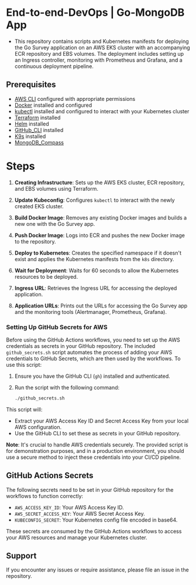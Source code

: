 # End-to-end-DevOps | Go-MongoDB App

- This repository contains scripts and Kubernetes manifests for deploying the Go Survey application on an AWS EKS cluster with an accompanying ECR repository and EBS volumes. The deployment includes setting up an Ingress controller, monitoring with Prometheus and Grafana, and a continuous deployment pipeline.

## Prerequisites

- [AWS CLI](https://docs.aws.amazon.com/cli/latest/userguide/getting-started-install.html) configured with appropriate permissions
- [Docker](https://docs.docker.com/engine/install/) installed and configured
- [kubectl](https://kubernetes.io/docs/tasks/tools/) installed and configured to interact with your Kubernetes cluster
- [Terraform](https://developer.hashicorp.com/terraform/tutorials/aws-get-started/install-cli) installed
- [Helm](https://helm.sh/docs/intro/install/) installed
- [GitHub_CLI](https://github.com/cli/cli) installed
- [K9s](https://k9scli.io/topics/install/) installed
- [MongoDB_Compass](https://www.mongodb.com/try/download/atlascli)

# Steps 

1. **Creating Infrastructure**: Sets up the AWS EKS cluster, ECR repository, and EBS volumes using Terraform.

2. **Update Kubeconfig**: Configures `kubectl` to interact with the newly created EKS cluster.

3. **Build Docker Image**: Removes any existing Docker images and builds a new one with the Go Survey app.

4. **Push Docker Image**: Logs into ECR and pushes the new Docker image to the repository.

5. **Deploy to Kubernetes**: Creates the specified namespace if it doesn't exist and applies the Kubernetes manifests from the `k8s` directory.

6. **Wait for Deployment**: Waits for 60 seconds to allow the Kubernetes resources to be deployed.

7. **Ingress URL**: Retrieves the Ingress URL for accessing the deployed application.

8. **Application URLs**: Prints out the URLs for accessing the Go Survey app and the monitoring tools (Alertmanager, Prometheus, Grafana).

### Setting Up GitHub Secrets for AWS

Before using the GitHub Actions workflows, you need to set up the AWS credentials as secrets in your GitHub repository. The included `github_secrets.sh` script automates the process of adding your AWS credentials to GitHub Secrets, which are then used by the workflows. To use this script:

1. Ensure you have the GitHub CLI (`gh`) installed and authenticated.
2. Run the script with the following command:

   ```bash
   ./github_secrets.sh
   ```

This script will:

- Extract your AWS Access Key ID and Secret Access Key from your local AWS configuration.
- Use the GitHub CLI to set these as secrets in your GitHub repository.

**Note**: It's crucial to handle AWS credentials securely. The provided script is for demonstration purposes, and in a production environment, you should use a secure method to inject these credentials into your CI/CD pipeline.

## GitHub Actions Secrets

The following secrets need to be set in your GitHub repository for the workflows to function correctly:

- `AWS_ACCESS_KEY_ID`: Your AWS Access Key ID.
- `AWS_SECRET_ACCESS_KEY`: Your AWS Secret Access Key.
- `KUBECONFIG_SECRET`: Your Kubernetes config file encoded in base64.

These secrets are consumed by the GitHub Actions workflows to access your AWS resources and manage your Kubernetes cluster.

## Support

If you encounter any issues or require assistance, please file an issue in the repository.
